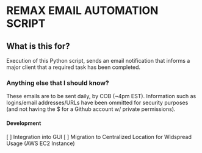 # REMAX EMAIL AUTOMATION SCRIPT

## What is this for?

Execution of this Python script, sends an email notification that informs a major client that a required task has been completed.

### Anything else that I should know?

These emails are to be sent daily, by COB (~4pm EST). Information such as logins/email addresses/URLs have been ommitted for security purposes (and not having the $ for a Github account w/ private permissions). 

#### Development

[ ] Integration into GUI 
[ ] Migration to Centralized Location for Widspread Usage (AWS EC2 Instance)  

